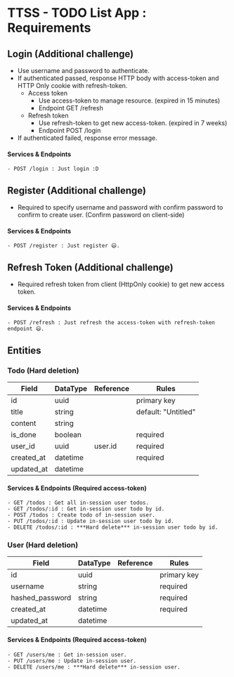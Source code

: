 # TTSS - TODO List App : Requirements
## Login (Additional challenge)
  - Use username and password to authenticate.
  - If authenticated passed, response HTTP body with access-token and HTTP Only cookie with refresh-token.
    - Access token
      - Use access-token to manage resource. (expired in 15 minutes)
      - Endpoint GET /refresh
    - Refresh token
      - Use refresh-token to get new access-token. (expired in 7 weeks)
      - Endpoint POST /login
  - If authenticated failed, response error message.
#### Services & Endpoints
    - POST /login : Just login :D

## Register (Additional challenge)
  - Required to specify username and password with confirm password to confirm to create user. (Confirm password on client-side)
#### Services & Endpoints
    - POST /register : Just register 😃.

## Refresh Token (Additional challenge)
  - Required refresh token from client (HttpOnly cookie) to get new access token.
#### Services & Endpoints
    - POST /refresh : Just refresh the access-token with refresh-token endpoint 😃.

## Entities
### Todo (Hard deletion)
| Field         | DataType | Reference     | Rules               |
|---------------|----------|---------------|---------------------|
| id            | uuid     |               | primary key         |
| title         | string   |               | default: "Untitled" |
| content       | string   |               |                     |
| is_done       | boolean  |               | required            |
| user_id       | uuid     | user.id       | required            |
| created_at    | datetime |               | required            |
| updated_at    | datetime |               |                     |

#### Services & Endpoints (Required access-token)
    - GET /todos : Get all in-session user todos.
    - GET /todos/:id : Get in-session user todo by id.
    - POST /todos : Create todo of in-session user.
    - PUT /todos/:id : Update in-session user todo by id.
    - DELETE /todos/:id : ***Hard delete*** in-session user todo by id.

### User (Hard deletion)
| Field           | DataType | Reference     | Rules               |
|-----------------|----------|---------------|---------------------|
| id              | uuid     |               | primary key         |
| username        | string   |               | required            |
| hashed_password | string   |               | required            |
| created_at      | datetime |               | required            |
| updated_at      | datetime |               |                     |

#### Services & Endpoints (Required access-token)
    - GET /users/me : Get in-session user.
    - PUT /users/me : Update in-session user.
    - DELETE /users/me : ***Hard delete*** in-session user.